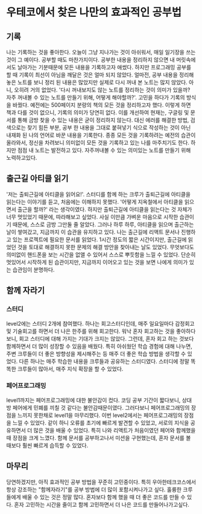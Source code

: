 # 우테코에서 찾은 나만의 효과적인 공부법

## 기록
나는 기록하는 것을 좋아한다. 오늘이 그냥 지나가는 것이 아쉬워서, 매일 일기장을 쓰는 것이 그 예이다. 
공부할 때도 마찬가지이다. 공부한 내용을 정리하지 않으면 내 머릿속에서도 날아가는 기분때문에 모든 내용을 기록하고자 애썼다. 
하지만 프로그래밍 공부를 할 때 기록이 최선이 아님을 깨달은 것은 얼마 되지 않았다. 얼마전, 공부 내용을 정리해놓은 노트를 보니 정리 된 내용은 많았지만 실제로 다시 꺼내 본 노트는 많지 않았다. 
아니, 오히려 거의 없었다. '다시 꺼내보지도 않는 노트를 정리하는 것이 의미가 있을까? 자주 꺼내볼 수 있는 노트를 만들기 위해, 어떻게 해야할까?'. 
고민을 하다가 기록의 방식을 바꿨다. 예전에는 500페이지 분량의 책의 모든 것을 정리하고자 했다. 이렇게 하면 책과 다를 것이 없으니, 기록의 의미가 당연히 없다. 
이를 개선하여 현재는, 구글링 및 문서를 통해 금방 찾을 수 있는 내용은 굳이 정리하지 않는다. 대신 에러를 해결한 방법, 검색으로는 찾기 힘든 부분, 공부 한 내용을 그대로 붙혀넣기 식으로 작성하는 것이 아닌 내재화 된 나의 언어로 바꾼 내용을 기록한다. 
종종 모든 것을 기록하려는 예전의 습관이 올라와서, 정신을 차려보니 의미없이 모든 것을 기록하고 있는 나를 마주치기도 한다. 하지만 점점 내 노트는 발전하고 있다. 자주꺼내볼 수 있는 의미있는 노트를 만들기 위해 노력하고있다. 

## 출근길 아티클 읽기 
'저는 출퇴근길에 아티클을 읽어요!'. 스터디를 함께 하는 크루가 출퇴근길에 아티클을 읽는다는 이야기를 듣고, 처음에는 이해하지 못했다. '어떻게 지옥철에서 아티클을 읽으면서 출근을 할까?' 라는 생각이였다. 
하지만 출퇴근길에 아티클을 읽는다는 것 자체가 너무 멋있었기 때문에, 따라해보고 싶었다. 사실 이만큼 가벼운 마음으로 시작한 습관이기 때문에, 스스로 금방 그만둘 줄 알았다. 그러나 하루 하루, 아티클을 읽으며 출근하는 날이 쌓여갔고, 지금까지 이 습관을 유지하고 있다. 나는 출근길에 리액트 문서나 진행하고 있는 프로젝트에 필요한 문서를 읽었다. 1시간 정도의 짧은 시간이지만, 출근길에 읽었던 것을 토대로 해결하지 못한 문제의 해결 방안을 찾아내는 날도 있었다. 무엇보다도 의미없이 핸드폰을 보는 시간을 없앨 수 있어서 스스로 뿌듯함을 느낄 수 있었다. 단순히 멋있어서 시작하게 된 습관이지만, 지금까지 이어오고 있는 것을 보면 나에게 의미가 있는 습관임이 분명하다. 

## 함께 자라기  
### 스터디 
level2에는 스터디 2개에 참여했다. 하나는 회고스터디인데, 매주 일요일마다 감정회고 및 기술회고를 하면서 더 나은 한주를 위해 회고한다. 
워낙 혼자 회고하는 것을 좋아하다보니, 회고 스터디에 대해 가지는 기대가 크지는 않았다. 
그런데, 혼자 회고 하는 것보다 함께하면서 더 많이 성장할 수 있음을 배웠다. 특히 아쉬웠던 학습 경험에 대해 나누면, 주변 크루들이 더 좋은 방향성을 제시해주는 등 
매주 더 좋은 학습 방법을 생각할 수 있었다. 다른 하나는 매주 학습한 내용을 크루들과 공유하는 스터디였다. 
스터디에 정말 똑똑한 크루들이 많아서, 매주 지식 확장을 할 수 있었다. 

### 페어프로그래밍 
level1까지는 페어프로그래밍에 대한 불안감이 컸다. 코딩 공부 기간이 짧다보니, 상대방 페어에게 민폐를 끼칠 것 같다는 불안감때문이였다. 
그러다보니 페어프로그래밍의 장점을 느끼지 못한채로 level1을 마무리했다. 
이번 level2에서는 페어프로그래밍의 장점을 느낄 수 있었다. 
같이 하니 오류를 초기에 빠르게 발견할 수 있었고, 서로의 지식을 공유하면서 더 많은 것을 배울 수 있었다. 
특히 나와 리액트가 처음이였던 페어와 함께했을 때 장점을 크게 느꼈다. 함께 문서를 공부하고나서 미션을 구현했는데, 혼자 문서를 볼 때보다 훨씬 빠르게 습득할 수 있었다. 

## 마무리 
당연하겠지만, 아직 효과적인 공부 방법을 꾸준히 고민중이다. 
특히 우아한테크코스에서 항상 강조하는 "함께자라기"를 공부 방법에 더 많이 포함시켜나가고 싶다. 
훌륭한 크루들에게 배울 수 있는 것은 정말 많다. 혼자보다 함께 했을 때 더 좋은 코드를 만들 수 있다. 
혼자 고민하는 시간을 줄이고 함께 고민하면서 더 나은 코드를 만들어나가고싶다. 
